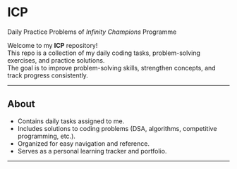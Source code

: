 # ICP
Daily Practice Problems of *Infinity Champions* Programme

Welcome to my **ICP** repository!  
This repo is a collection of my daily coding tasks, problem-solving exercises, and practice solutions.  
The goal is to improve problem-solving skills, strengthen concepts, and track progress consistently.

---

## About
- Contains daily tasks assigned to me.  
- Includes solutions to coding problems (DSA, algorithms, competitive programming, etc.).  
- Organized for easy navigation and reference.  
- Serves as a personal learning tracker and portfolio.  

---
